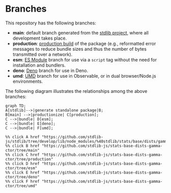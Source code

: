 <!--

@license Apache-2.0

Copyright (c) 2022 The Stdlib Authors.

Licensed under the Apache License, Version 2.0 (the "License");
you may not use this file except in compliance with the License.
You may obtain a copy of the License at

    http://www.apache.org/licenses/LICENSE-2.0

Unless required by applicable law or agreed to in writing, software
distributed under the License is distributed on an "AS IS" BASIS,
WITHOUT WARRANTIES OR CONDITIONS OF ANY KIND, either express or implied.
See the License for the specific language governing permissions and
limitations under the License.

-->

# Branches

This repository has the following branches:

-   **main**: default branch generated from the [stdlib project][stdlib-url], where all development takes place.
-   **production**: [production build][production-url] of the package (e.g., reformatted error messages to reduce bundle sizes and thus the number of bytes transmitted over a network).
-   **esm**: [ES Module][esm-url] branch for use via a `script` tag without the need for installation and bundlers.
-   **deno**: [Deno][deno-url] branch for use in Deno.
-   **umd**: [UMD][umd-url] branch for use in Observable, or in dual browser/Node.js environments.

The following diagram illustrates the relationships among the above branches:

```mermaid
graph TD;
A[stdlib]-->|generate standalone package|B;
B[main] -->|productionize| C[production];
C -->|bundle| D[esm];
C -->|bundle| E[deno];
C -->|bundle| F[umd];

%% click A href "https://github.com/stdlib-js/stdlib/tree/develop/lib/node_modules/%40stdlib/stats/base/dists/gamma/ctor"
%% click B href "https://github.com/stdlib-js/stats-base-dists-gamma-ctor/tree/main"
%% click C href "https://github.com/stdlib-js/stats-base-dists-gamma-ctor/tree/production"
%% click D href "https://github.com/stdlib-js/stats-base-dists-gamma-ctor/tree/esm"
%% click E href "https://github.com/stdlib-js/stats-base-dists-gamma-ctor/tree/deno"
%% click F href "https://github.com/stdlib-js/stats-base-dists-gamma-ctor/tree/umd"
```

[stdlib-url]: https://github.com/stdlib-js/stdlib/tree/develop/lib/node_modules/%40stdlib/stats/base/dists/gamma/ctor
[production-url]: https://github.com/stdlib-js/stats-base-dists-gamma-ctor/tree/production
[deno-url]: https://github.com/stdlib-js/stats-base-dists-gamma-ctor/tree/deno
[umd-url]: https://github.com/stdlib-js/stats-base-dists-gamma-ctor/tree/umd
[esm-url]: https://github.com/stdlib-js/stats-base-dists-gamma-ctor/tree/esm